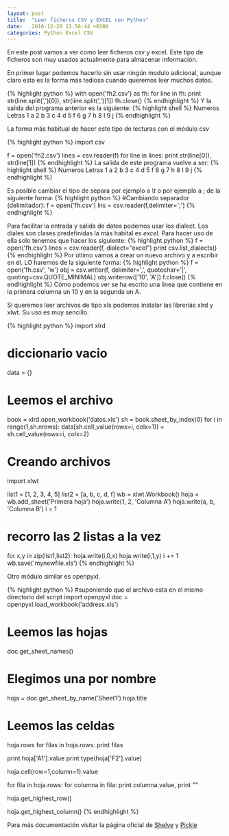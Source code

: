 ```yaml
---
layout: post
title:  "Leer ficheros CSV y EXCEL con Python"
date:   2016-12-26 13:56:44 +0100
categories: Python Excel CSV
---
```

En este post vamos a ver como leer ficheros csv y excel.
Este tipo de ficheros son muy usados actualmente para almacenar información.

En primer lugar podemos hacerlo sin usar ningún modulo adicional, aunque claro esta es la forma más tediosa cuando queremos leer muchos datos.

{% highlight python %}
with open('fh2.csv') as fh:
    for line in fh:
        print str(line.split(',')[0]), str(line.split(',')[1])
fh.close()
{% endhighlight %}
Y la salida del programa anterior es la siguiente:
{% highlight shell %}
Numeros Letras
1 a
2 b
3 c
4 d
5 f
6 g
7 h
8 I
9 j
{% endhighlight %}

La forma más habitual de hacer este tipo de lecturas con el módulo *csv*

{% highlight python %}
import csv

f = open('fh2.csv')
lines = csv.reader(f)
for line in lines:
    print str(line[0]), str(line[1])
{% endhighlight %}
La salida de este programa vuelve a ser:
{% highlight shell %}
Numeros Letras
1 a
2 b
3 c
4 d
5 f
6 g
7 h
8 I
9 j
{% endhighlight %}


Es posible cambiar el tipo de separa por ejemplo a *\t* o por ejemplo a *;*
de la siguiente forma:
{% highlight python %}
#Cambiando separador (delimitador):
f = open('fh.csv')
lns = csv.reader(f,delimiter=';')
{% endhighlight %}

Para facilitar la entrada y salida de datos podemos usar los dialect. Los diales
son clases predefinidas la más habital es *excel*.
Para hacer uso de ella solo tenemos que hacer los siguiente:
{% highlight python %}
f = open('fh.csv')
lines = csv.reader(f, dialect="excel")
print csv.list_dialects()
{% endhighlight %}
Por útlimo vamos a crear un nuevo archivo y a escribir en él. LO haremos de la
siguiente forma:
{% highlight python %}
f = open('fh.csv', 'w')
obj = csv.writer(f, delimiter=',', quotechar='|', quoting=csv.QUOTE_MINIMAL)
obj.writerow(['10', 'A'])
f.close()
{% endhighlight %}
Cómo podemos ver se ha escrito una linea que contiene en la primera columna un
10 y en la segunda un A.

Si queremos leer archivos de tipo xls podemos instalar las libreriás xlrd y
xlwt.
Su uso es muy sencillo.

{% highlight python %}
import xlrd

# diccionario vacio
data = {}
# Leemos el archivo
book = xlrd.open_workbook('datos.xls')
sh = book.sheet_by_index(0)
for i in range(1,sh.nrows):
    data[sh.cell_value(rowx=i, colx=1)] = \
    sh.cell_value(rowx=i, colx=2)

# Creando archivos
import xlwt

list1 = [1, 2, 3, 4, 5]
list2 = [a, b, c, d, f]
wb = xlwt.Workbook()
hoja = wb.add_sheet('Primera hoja')
hoja.write(1, 2, 'Columna A')
hoja.write(a, b, 'Columna B')
i = 1
# recorro las 2 listas a la vez
for x,y in zip(list1,list2):
    hoja.write(i,0,x)
    hoja.write(i,1,y)
    i += 1
wb.save('mynewfile.xls')
{% endhighlight %}

Otro módulo similar es openpyxl.

{% highlight python %}
#suponiendo que el archivo esta en el mismo directorio del script
import openpyxl
doc = openpyxl.load_workbook('address.xls')
# Leemos las hojas
doc.get_sheet_names()
# Elegimos una por nombre
hoja = doc.get_sheet_by_name('Sheet1')
hoja.title
# Leemos las celdas
hoja.rows
for filas in hoja.rows:
    print filas

print hoja['A1'].value
print type(hoja['F2'].value)

hoja.cell(row=1,column=1).value

for fila in hoja.rows:
    for columna in fila:
        print columna.value,
    print ""

hoja.get_highest_row()

hoja.get_highest_column()
{% endhighlight %}

Para más documentación visitar la página oficial de [Shelve] y [Pickle]

[Shelve]: https://docs.python.org/2/library/shelve.html
[Pickle]: https://docs.python.org/2/library/pickle.html
